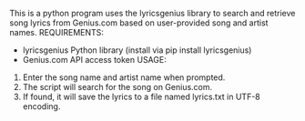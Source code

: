 This is a  python program uses the lyricsgenius library to search and retrieve song lyrics from Genius.com based on user-provided song and artist names.
REQUIREMENTS:
- lyricsgenius Python library (install via pip install lyricsgenius)
- Genius.com API access token
USAGE:
1. Enter the song name and artist name when prompted.
2. The script will search for the song on Genius.com.
3. If found, it will save the lyrics to a file named lyrics.txt in UTF-8 encoding.
